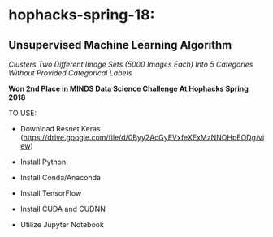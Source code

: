 # hophacks-spring-18:
## Unsupervised Machine Learning Algorithm
*Clusters Two Different Image Sets (5000 Images Each) Into 5 Categories Without Provided Categorical Labels*

**Won 2nd Place in MINDS Data Science Challenge At Hophacks Spring 2018**




TO USE:

* Download Resnet Keras (https://drive.google.com/file/d/0Byy2AcGyEVxfeXExMzNNOHpEODg/view)

* Install Python

* Install Conda/Anaconda

* Install TensorFlow

* Install CUDA and CUDNN

* Utilize Jupyter Notebook
